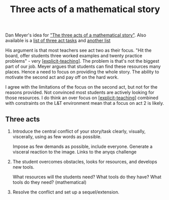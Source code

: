 ﻿---
backlinks:
- title: Number talk - Cups of flour
  url: /memex/sense/Teaching/Mathematics/number_talk/cups-of-flour.html
title: Three acts of a mathematical story
---
Dan Meyer's idea for ["The three acts of a mathematical story"](https://blog.mrmeyer.com/2011/the-three-acts-of-a-mathematical-story/). Also available is a [list of three act tasks](https://docs.google.com/spreadsheets/u/0/d/1jXSt_CoDzyDFeJimZxnhgwOVsWkTQEsfqouLWNNC6Z4/pub?output=html) and [another list](https://tapintoteenminds.com/3act-math/)

His argument is that most teachers see act two as their focus. "Hit the board, offer students three worked examples and twenty practice problems" - very [[explicit-teaching]]. The problem is that's not the biggest part of our job. Meyer argues that students can find these resources many places. Hence a need to focus on providing the whole story. The ability to motivate the second act and pay off on the hard work.

I agree with the limitations of the focus on the second act, but not for the reasons provided. Not convinced most students are actively looking for those resources. I do think an over focus on [[explicit-teaching]] combined with constraints on the L&T environment mean that a focus on act 2 is likely.

## Three acts

1. Introduce the central conflict of your story/task clearly, visually, viscerally, using as few words as possible.

    Impose as few demands as possible, include everyone. Generate a visceral reaction to the image. Links to the anyqs challenge

2. The student overcomes obstacles, looks for resources, and develops new tools.

    What resources will the students need? What tools do they have? What tools do they need? (mathematical)

3. Resolve the conflict and set up a sequel/extension.

[//begin]: # "Autogenerated link references for markdown compatibility"
[explicit-teaching]: explicit-teaching "Explicit teaching"
[//end]: # "Autogenerated link references"